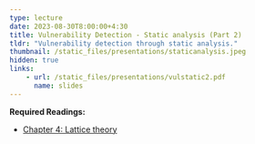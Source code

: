 ```yaml
---
type: lecture
date: 2023-08-30T8:00:00+4:30
title: Vulnerability Detection - Static analysis (Part 2)
tldr: "Vulnerability detection through static analysis."
thumbnail: /static_files/presentations/staticanalysis.jpeg
hidden: true
links:
    - url: /static_files/presentations/vulstatic2.pdf
      name: slides
---
```

**Required Readings:**
- [Chapter 4: Lattice theory](./../static_files/books/spa.pdf)